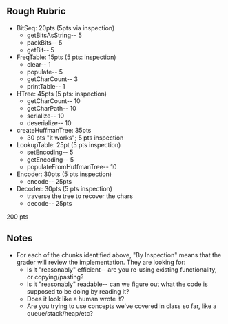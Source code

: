 
## Rough Rubric

* BitSeq: 20pts (5pts via inspection)
  * getBitsAsString-- 5
  * packBits-- 5
  * getBit-- 5
* FreqTable: 15pts  (5 pts: inspection)
  * clear-- 1
  * populate-- 5
  * getCharCount-- 3
  * printTable-- 1
* HTree: 45pts  (5 pts: inspection)
  * getCharCount-- 10
  * getCharPath-- 10
  * serialize-- 10
  * deserialize-- 10
* createHuffmanTree: 35pts
  * 30 pts "it works"; 5 pts inspection
* LookupTable: 25pt (5 pts inspection)
  * setEncoding-- 5
  * getEncoding-- 5
  * populateFromHuffmanTree-- 10
* Encoder: 30pts  (5 pts inspection)
  * encode-- 25pts
* Decoder: 30pts (5 pts inspection)
  * traverse the tree to recover the chars
  * decode-- 25pts

200 pts 

## Notes

* For each of the chunks identified above, "By Inspection" means that the grader will review the implementation. They are looking for: 
  * Is it "reasonably" efficient-- are you re-using existing functionality, or copying/pasting? 
  * Is it "reasonably" readable-- can we figure out what the code is supposed to be doing by reading it? 
  * Does it look like a human wrote it? 
  * Are you trying to use concepts we've covered in class so far, like a queue/stack/heap/etc? 
